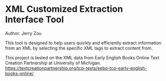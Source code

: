 # XML Customized Extraction Interface Tool

Author:
Jerry Zou

This tool is designed to help users quickly and efficiently extract information from an XML by selecting the specific XML tags to extract content from.

This project is tested on the XML data from Early English Books Online Text Creation Partnership at University of Michigan. https://textcreationpartnership.org/tcp-texts/eebo-tcp-early-english-books-online/